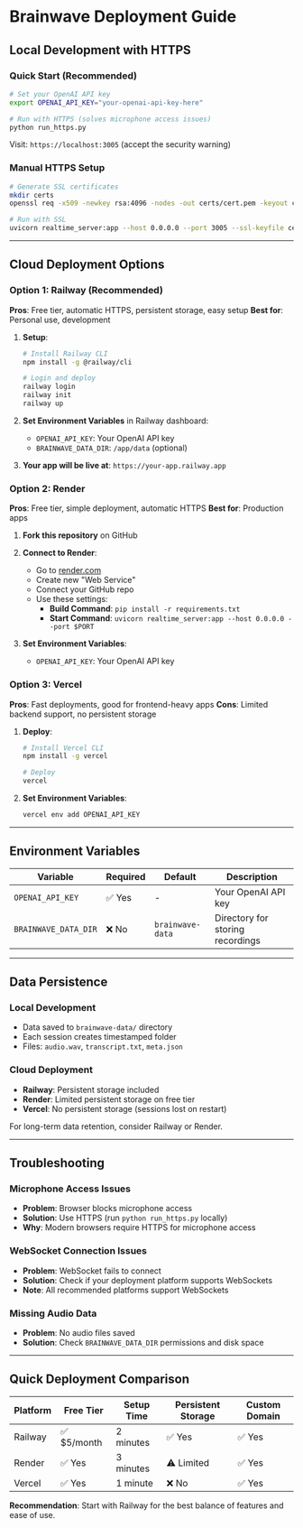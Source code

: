 # Brainwave Deployment Guide

## Local Development with HTTPS

### Quick Start (Recommended)
```bash
# Set your OpenAI API key
export OPENAI_API_KEY="your-openai-api-key-here"

# Run with HTTPS (solves microphone access issues)
python run_https.py
```

Visit: `https://localhost:3005` (accept the security warning)

### Manual HTTPS Setup
```bash
# Generate SSL certificates
mkdir certs
openssl req -x509 -newkey rsa:4096 -nodes -out certs/cert.pem -keyout certs/key.pem -days 365 -subj "/C=US/ST=Local/L=Local/O=Brainwave/OU=Dev/CN=localhost"

# Run with SSL
uvicorn realtime_server:app --host 0.0.0.0 --port 3005 --ssl-keyfile certs/key.pem --ssl-certfile certs/cert.pem
```

---

## Cloud Deployment Options

### Option 1: Railway (Recommended)
**Pros**: Free tier, automatic HTTPS, persistent storage, easy setup
**Best for**: Personal use, development

1. **Setup**:
   ```bash
   # Install Railway CLI
   npm install -g @railway/cli
   
   # Login and deploy
   railway login
   railway init
   railway up
   ```

2. **Set Environment Variables** in Railway dashboard:
   - `OPENAI_API_KEY`: Your OpenAI API key
   - `BRAINWAVE_DATA_DIR`: `/app/data` (optional)

3. **Your app will be live at**: `https://your-app.railway.app`

### Option 2: Render
**Pros**: Free tier, simple deployment, automatic HTTPS
**Best for**: Production apps

1. **Fork this repository** on GitHub
2. **Connect to Render**:
   - Go to [render.com](https://render.com)
   - Create new "Web Service"
   - Connect your GitHub repo
   - Use these settings:
     - **Build Command**: `pip install -r requirements.txt`
     - **Start Command**: `uvicorn realtime_server:app --host 0.0.0.0 --port $PORT`

3. **Set Environment Variables**:
   - `OPENAI_API_KEY`: Your OpenAI API key

### Option 3: Vercel
**Pros**: Fast deployments, good for frontend-heavy apps
**Cons**: Limited backend support, no persistent storage

1. **Deploy**:
   ```bash
   # Install Vercel CLI
   npm install -g vercel
   
   # Deploy
   vercel
   ```

2. **Set Environment Variables**:
   ```bash
   vercel env add OPENAI_API_KEY
   ```

---

## Environment Variables

| Variable | Required | Default | Description |
|----------|----------|---------|-------------|
| `OPENAI_API_KEY` | ✅ Yes | - | Your OpenAI API key |
| `BRAINWAVE_DATA_DIR` | ❌ No | `brainwave-data` | Directory for storing recordings |

---

## Data Persistence

### Local Development
- Data saved to `brainwave-data/` directory
- Each session creates timestamped folder
- Files: `audio.wav`, `transcript.txt`, `meta.json`

### Cloud Deployment
- **Railway**: Persistent storage included
- **Render**: Limited persistent storage on free tier
- **Vercel**: No persistent storage (sessions lost on restart)

For long-term data retention, consider Railway or Render.

---

## Troubleshooting

### Microphone Access Issues
- **Problem**: Browser blocks microphone access
- **Solution**: Use HTTPS (run `python run_https.py` locally)
- **Why**: Modern browsers require HTTPS for microphone access

### WebSocket Connection Issues
- **Problem**: WebSocket fails to connect
- **Solution**: Check if your deployment platform supports WebSockets
- **Note**: All recommended platforms support WebSockets

### Missing Audio Data
- **Problem**: No audio files saved
- **Solution**: Check `BRAINWAVE_DATA_DIR` permissions and disk space

---

## Quick Deployment Comparison

| Platform | Free Tier | Setup Time | Persistent Storage | Custom Domain |
|----------|-----------|------------|-------------------|---------------|
| Railway | ✅ $5/month | 2 minutes | ✅ Yes | ✅ Yes |
| Render | ✅ Yes | 3 minutes | ⚠️ Limited | ✅ Yes |
| Vercel | ✅ Yes | 1 minute | ❌ No | ✅ Yes |

**Recommendation**: Start with Railway for the best balance of features and ease of use. 